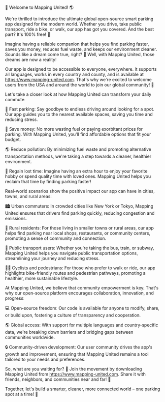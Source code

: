 🎉 Welcome to Mapping United! 🌎

We're thrilled to introduce the ultimate global open-source smart parking app designed for the modern world. Whether you drive, take public transport, ride a bike, or walk, our app has got you covered. And the best part? It's 100% free! 💸

Imagine having a reliable companion that helps you find parking faster, saves you money, reduces fuel waste, and keeps our environment cleaner. Sounds like a dream come true, right? 🌟 Well, with Mapping United, those dreams are now a reality!

Our app is designed to be accessible to everyone, everywhere. It supports all languages, works in every country and county, and is available at https://www.mapping-united.com. That's why we're excited to welcome users from the USA and around the world to join our global community! 🌈

Let's take a closer look at how Mapping United can transform your daily commute:

🔴 Fast parking: Say goodbye to endless driving around looking for a spot. Our app guides you to the nearest available spaces, saving you time and reducing stress.

💸 Save money: No more wasting fuel or paying exorbitant prices for parking. With Mapping United, you'll find affordable options that fit your budget.

🌎 Reduce pollution: By minimizing fuel waste and promoting alternative transportation methods, we're taking a step towards a cleaner, healthier environment.

💪 Regain lost time: Imagine having an extra hour to enjoy your favorite hobby or spend quality time with loved ones. Mapping United helps you reclaim that time by finding parking faster!

Real-world scenarios show the positive impact our app can have in cities, towns, and rural areas:

🏙️ Urban commuters: In crowded cities like New York or Tokyo, Mapping United ensures that drivers find parking quickly, reducing congestion and emissions.

🌳 Rural residents: For those living in smaller towns or rural areas, our app helps find parking near local shops, restaurants, or community centers, promoting a sense of community and connection.

🚂 Public transport users: Whether you're taking the bus, train, or subway, Mapping United helps you navigate public transportation options, streamlining your journey and reducing stress.

🏃‍♀️ Cyclists and pedestrians: For those who prefer to walk or ride, our app highlights bike-friendly routes and pedestrian pathways, promoting a healthier, more sustainable lifestyle.

At Mapping United, we believe that community empowerment is key. That's why our open-source platform encourages collaboration, innovation, and progress:

💻 Open-source freedom: Our code is available for anyone to modify, share, or build upon, fostering a culture of transparency and cooperation.

🌎 Global access: With support for multiple languages and country-specific data, we're breaking down barriers and bridging gaps between communities worldwide.

🔒 Community-driven development: Our user community drives the app's growth and improvement, ensuring that Mapping United remains a tool tailored to your needs and preferences.

So, what are you waiting for? 🤔 Join the movement by downloading Mapping United from https://www.mapping-united.com. Share it with friends, neighbors, and communities near and far! 🌈

Together, let's build a smarter, cleaner, more connected world – one parking spot at a time! 🚀